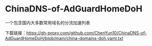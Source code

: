 # ChinaDNS-of-AdGuardHomeDoH
一个包含国内大多数常用域名的分流加速列表

下载链接：https://gh-proxy.com/github.com/ChenYun10/ChinaDNS-of-AdGuardHomeDoH/blob/main/china-domains-doh.yaml.txt
